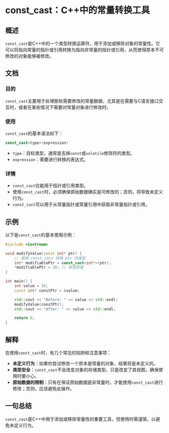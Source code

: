 <!--
Meta Description: # const_cast：C++中的常量转换工具 ## 概述 `const_cast`是C++中的一个类型转换运算符，用于添加或移除对象的常量性。它可以将指向常量的指针或引用转换为指向非常量的指针或引用，从而使得原本不可修改的对象能够被修改。 ## 文档 ### 目的 `const_cast`主要用...
Meta Keywords: const_cast, int, value, std, const
-->

# const_cast：C++中的常量转换工具

## 概述
`const_cast`是C++中的一个类型转换运算符，用于添加或移除对象的常量性。它可以将指向常量的指针或引用转换为指向非常量的指针或引用，从而使得原本不可修改的对象能够被修改。

## 文档
### 目的
`const_cast`主要用于处理那些需要修改的常量数据，尤其是在需要与C语言接口交互时，或者在某些情况下需要对常量对象进行修改时。

### 使用
`const_cast`的基本语法如下：
```cpp
const_cast<type>(expression)
```
- `type`：目标类型，通常是去掉`const`或`volatile`修饰符的类型。
- `expression`：需要进行转换的表达式。

### 详情
- `const_cast`仅能用于指针或引用类型。
- 使用`const_cast`时，必须确保原始数据确实是可修改的；否则，将导致未定义行为。
- `const_cast`可以用于从常量指针或常量引用中获取非常量指针或引用。

## 示例
以下是`const_cast`的基本使用示例：

```cpp
#include <iostream>

void modifyValue(const int* ptr) {
    // 使用 const_cast 转换 ptr 的类型
    int* modifiablePtr = const_cast<int*>(ptr);
    *modifiablePtr = 20; // 修改原值
}

int main() {
    int value = 10;
    const int* constPtr = &value;

    std::cout << "Before: " << value << std::endl;
    modifyValue(constPtr);
    std::cout << "After: " << value << std::endl;

    return 0;
}
```

## 解释
在使用`const_cast`时，有几个常见的陷阱和注意事项：
- **未定义行为**：如果你尝试修改一个原本是常量的对象，结果将是未定义的。
- **类型安全**：`const_cast`不会改变对象的存储类型，只是改变了其视图，确保使用时要小心。
- **原始数据的限制**：只有在保证原始数据是非常量时，才能使用`const_cast`进行修改；否则，应该避免此操作。

## 一句总结
`const_cast`是C++中用于添加或移除常量性的重要工具，但使用时需谨慎，以避免未定义行为。